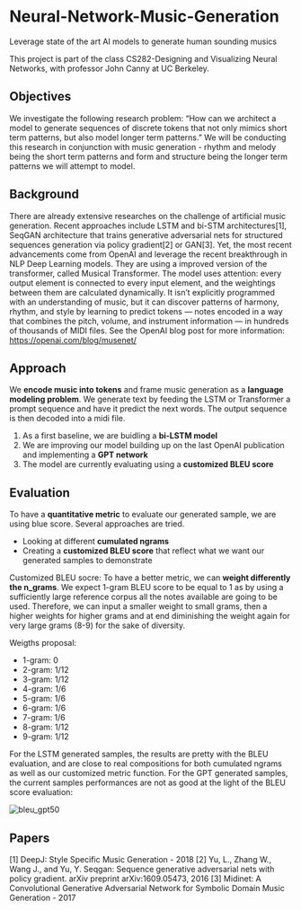 # Neural-Network-Music-Generation
Leverage state of the art AI models to generate human sounding musics

This project is part of the class CS282-Designing and Visualizing Neural Networks, with professor John Canny at UC Berkeley.

## Objectives

We investigate the following research problem: “How can we architect a model to generate sequences of discrete tokens that not only mimics short term patterns, but also model longer term patterns.” We will be conducting this research in conjunction with music generation - rhythm and melody being the short term patterns and form and structure being the longer term patterns we will attempt to model.


## Background

There are already extensive researches on the challenge of artificial music generation. Recent approaches include LSTM and bi-STM architectures[1], SeqGAN architecture that trains generative adversarial nets for structured sequences generation via policy gradient[2] or GAN[3]. Yet, the most recent advancements come from OpenAI and leverage the recent breakthrough in NLP Deep Learning models. They are using a improved version of the transformer, called Musical Transformer. The model uses attention: every output element is connected to every input element, and the weightings between them are calculated dynamically. It isn’t explicitly programmed with an understanding of music, but it can discover patterns of harmony, rhythm, and style by learning to predict tokens — notes encoded in a way that combines the pitch, volume, and instrument information — in hundreds of thousands of MIDI files. See the OpenAI blog post for more information: https://openai.com/blog/musenet/



## Approach

We **encode music into tokens** and frame music generation as a **language modeling problem**. We generate text by feeding the LSTM or Transformer a prompt sequence and have it predict the next words. The output sequence is then decoded into a midi file.

1. As a first baseline, we are buidling a **bi-LSTM model** 
2. We are improving our model building up on the last OpenAI publication and implementing a **GPT network**
3. The model are currently evaluating using a **customized BLEU score**

## Evaluation

To have a **quantitative metric** to evaluate our generated sample, we are using blue score. Several approaches are tried. 
- Looking at different **cumulated ngrams**
- Creating a **customized BLEU score** that reflect what we want our generated samples to demonstrate

Customized BLEU socre:
To have a better metric, we can **weight differently the n_grams**. We expect 1-gram BLEU score to be equal to 1 as by using a sufficiently large reference corpus all the notes available are going to be used. Therefore, we can input a smaller weight to small grams, then a higher weights for higher grams and at end diminishing the weight again for very large grams (8-9) for the sake of diversity.

Weigths proposal:
- 1-gram: 0
- 2-gram: 1/12
- 3-gram: 1/12
- 4-gram: 1/6
- 5-gram: 1/6
- 6-gram: 1/6
- 7-gram: 1/6
- 8-gram: 1/12
- 9-gram: 1/12

For the LSTM generated samples, the results are pretty with the BLEU evaluation, and are close to real compositions for both cumulated ngrams as well as our customized metric function. For the GPT generated samples, the current samples performances are not as good at the light of the BLEU score evaluation:

![bleu_gpt50](https://user-images.githubusercontent.com/38164557/57184874-24dae680-6e77-11e9-8a59-b77a73771964.png)


## Papers

[1] DeepJ: Style Specific Music Generation - 2018
[2] Yu, L., Zhang W., Wang J., and Yu, Y. Seqgan: Sequence generative adversarial nets with policy gradient. arXiv preprint arXiv:1609.05473, 2016
[3] Midinet: A Convolutional Generative Adversarial Network for Symbolic Domain Music Generation - 2017
